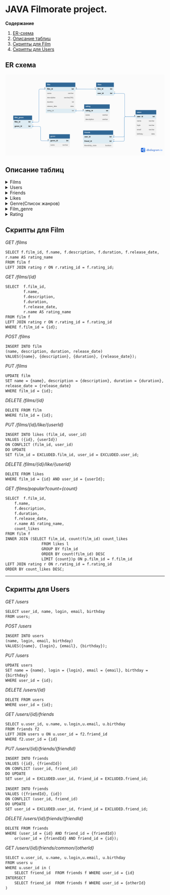 # JAVA Filmorate project.
**Содержание**


1. [ER-схема](README.md#ER-схема)
2. [Описание таблиц](README.md#Описание-таблиц)
3. [Скрипты для Film](README.md#Скрипты-для-Film)
4. [Скрипты для Users](README.md#Скрипты-для-Users)

## ER схема

[//]: # (![]&#40;https://github.com/catarena-s/java-filmorate/blob/main/docs/DB_schem.png?token=A2GDMWJSDNOBLOD4XL5AW7DDOUBGU&#41;)

![](docs/DB_schem.png)



## Описание таблиц

[//]: # (#### Films)
<details><summary>Films</summary>

| Столбец      | Тип          | Описание                 | Примечание |
|--------------|--------------|--------------------------|------------|
| film_id      | int          | уникальный идентификатор | PK         |
| name         | varchar      | название фильма          | not null   |
| description  | varchar(200) | описание фильма          |            |
| release_date | date         | дата релиза              | not null   |
| rating_id    | int          | id рейтинга              | default 0  |

</details>

[//]: # (#### )
<details><summary>Users</summary>

| Столбец  | Тип     | Описание                 | Примечание |
|----------|---------|--------------------------|------------|
| user_id  | int     | уникальный идентификатор | PK         |
| name     | varchar | имя пользователя         |            |
| login    | varchar | логин                    | not null   |
| birthday | date    | день рождения            | not null   |
| email    | varchar | email                    | not null   |
</details>

[//]: # (#### )
<details><summary>Friends</summary>

| Столбец          | Тип     | Описание                                                                    | Примечание    |
|------------------|---------|-----------------------------------------------------------------------------|---------------|
| user_id          | int     | id пользователя                                                             | PK            |
| friend_id        | int     | id друга                                                                    | PK            |
| friendship_state | boolean | подтверждение дружбы<br/>false - неподтверждённая<br/>true - подтверждённая | default false |
</details>

[//]: # (#### )
<details><summary>Likes</summary>
 каждый пользователь может поставить лайк фильму только один раз

| Столбец | Тип | Описание        | Примечание |
|---------|-----|-----------------|------------|
| film_id | int | id фильма       | PK         |
| user_id | int | id пользователя | PK         |

</details>

[//]: # (#### )
<details><summary>Genre(Список жанров)</summary>

| Столбец  | Тип     | Описание                 | Примечание |
|----------|---------|--------------------------|------------|
| genre_id | int     | уникальный идентификатор | PK         |
| name     | varchar | название                 | not null   |

| genre_id | name           |
|----------|----------------|
| 1        | Комедия        |
| 2        | Драма          |
| 3        | Мультфильм     |
| 4        | Триллер        |
| 5        | Документальный |
| 6        | Боевик         |
| 7        | Приключения    |
| 8        | Фантастика     |
| 9        | Семейный       |

</details>

[//]: # (#### )
<details><summary>Film_genre</summary>
У фильма может быть сразу несколько жанров

| Столбец  | Тип | Описание  | Примечание |
|----------|-----|-----------|------------|
| film_id  | int | id фильма | PK         |
| genre_id | int | id жанра  | PK         |

</details>

[//]: # (#### )
<details><summary>Rating</summary>
Рейтинг Ассоциации кинокомпаний (англ. Motion Picture Association, сокращённо МРА). Эта оценка определяет возрастное ограничение для фильма.

| Столбец     | Тип     | Описание                 | Примечание |
|-------------|---------|--------------------------|------------|
| rating_id   | int     | уникальный идентификатор | PK         |
| name        | varchar | название                 | not null   |
| description | varchar | описание                 |            |

| rating_id | name   | description                                                              |
|-----------|--------|--------------------------------------------------------------------------|
| 1         | 	G     | нет возрастных ограничений                                               |
| 2         | 	PG    | детям рекомендуется смотреть фильм с родителями                          |
| 3         | 	PG-13 | детям до 13 лет просмотр не желателен                                    |
| 4         | 	R     | лицам до 17 лет просматривать фильм можно только в присутствии взрослого |
| 5         | 	NC-17 | лицам до 18 лет просмотр запрещён                                        |
</details>

##  Скрипты для Film

_GET /films_
````roomsql
SELECT f.film_id, f.name, f.description, f.duration, f.release_date, r.name AS rating_name
FROM film f
LEFT JOIN rating r ON r.rating_id = f.rating_id;
````
_GET /films/{id}_
````roomsql
SELECT  f.film_id, 
        f.name, 
        f.description, 
        f.duration, 
        f.release_date, 
        r.name AS rating_name 
FROM film f
LEFT JOIN rating r ON r.rating_id = f.rating_id
WHERE f.film_id = {id};
````
_POST /films_
````roomsql
INSERT INTO film
(name, description, duration, release_date)
VALUES({name}, {description}, {duration}, {release_date});
````
_PUT /films_
````roomsql
UPDATE film
SET name = {name}, description = {description}, duration = {duration}, release_date = {release_date}
WHERE film_id = {id};
````

[//]: # (````)

[//]: # (update public.film)

[//]: # (SET rating_id = 2)

[//]: # (WHERE film_id= 7;)

[//]: # (````)
_DELETE /films/{id}_
````roomsql
DELETE FROM film
WHERE film_id = {id};
````
_PUT /films/{id}/like/{userId}_
````roomsql
INSERT INTO likes (film_id, user_id)
VALUES ({id}, {userId})
ON CONFLICT (film_id, user_id)
DO UPDATE 
SET film_id = EXCLUDED.film_id, user_id = EXCLUDED.user_id;
````
_DELETE /films/{id}/like/{userId}_
````roomsql
DELETE FROM likes
WHERE film_id = {id} AND user_id = {userId};
````
_GET /films/popular?count={count}_
````roomsql
SELECT  f.film_id, 
	f.name, 
	f.description, 
	f.duration, 
	f.release_date, 
	r.name AS rating_name,
	count_likes 
FROM film f 
INNER JOIN (SELECT film_id, count(film_id) count_likes 
                FROM likes l  
                GROUP BY film_id 
                ORDER BY count(film_id) DESC 
                LIMIT {count})p ON p.film_id = f.film_id 
LEFT JOIN rating r ON r.rating_id = f.rating_id
ORDER BY count_likes DESC;
````
___
##  Скрипты для Users

[//]: # (#### Получить список всех друзей )
_GET /users_
````roomsql
SELECT user_id, name, login, email, birthday
FROM users;
````
_POST /users_
````roomsql
INSERT INTO users
(name, login, email, birthday)
VALUES({name}, {login}, {email}, {birthday});
````
_PUT /users_
````roomsql
UPDATE users
SET name = {name}, login = {login}, email = {email}, birthday = {birthday}
WHERE user_id = {id};
````
_DELETE /users/{id}_
````roomsql
DELETE FROM users
WHERE user_id = {id};
````

[//]: # (#### Получить список друзе)
_GET /users/{id}/friends_
````roomsql
SELECT u.user_id, u.name, u.login,u.email, u.birthday
FROM friends f2
LEFT JOIN users u ON u.user_id = f2.friend_id 
WHERE f2.user_id = {id}
````

[//]: # (#### Добавить друга)
_PUT /users/{id}/friends/{friendId}_
````roomsql
INSERT INTO friends
VALUES ({id}, {friendId})
ON CONFLICT (user_id, friend_id)
DO UPDATE 
SET user_id = EXCLUDED.user_id, friend_id = EXCLUDED.friend_id;

INSERT INTO friends
VALUES ({friendId}, {id})
ON CONFLICT (user_id, friend_id)
DO UPDATE 
SET user_id = EXCLUDED.user_id, friend_id = EXCLUDED.friend_id;
````

[//]: # (#### Подтверждение дружбы)
[//]: # (````)

[//]: # (UPDATE friends)

[//]: # (SET friendship_state = true)

[//]: # (WHERE &#40;user_id={id} AND friend_id={friendId}&#41;;)

[//]: # (````)

[//]: # (#### Удалить друга)
_DELETE /users/{id}/friends/{friendId}_
````roomsql
DELETE FROM friends 
WHERE (user_id = {id} AND friend_id = {friendId})
    or(user_id = {friendId} AND friend_id = {id});
````

[//]: # (#### Получить общих друзей)
_GET /users/{id}/friends/common/{otherId}_
````roomsql
SELECT u.user_id, u.name, u.login,u.email, u.birthday
FROM users u 
WHERE u.user_id in (
    SELECT friend_id  FROM friends f WHERE user_id = {id}
INTERSECT 
    SELECT friend_id  FROM friends f WHERE user_id = {otherId}
)
````

